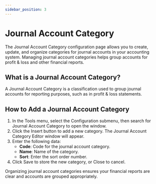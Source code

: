 ```yaml
---
sidebar_position: 3
---
```


# Journal Account Category

The Journal Account Category configuration page allows you to create, update, and organize categories for journal accounts in your accounting system. Managing journal account categories helps group accounts for profit & loss and other financial reports.

## What is a Journal Account Category?

A Journal Account Category is a classification used to group journal accounts for reporting purposes, such as in profit & loss statements.

## How to Add a Journal Account Category

1. In the Tools menu, select the Configuration submenu, then search for Journal Account Category to open the window.
2. Click the Insert button to add a new category. The Journal Account Category Editor window will appear.
3. Enter the following data:
   - **Code**: Code for the journal account category.
   - **Name**: Name of the category.
   - **Sort**: Enter the sort order number.
4. Click Save to store the new category, or Close to cancel.

Organizing journal account categories ensures your financial reports are clear and accounts are grouped appropriately.
